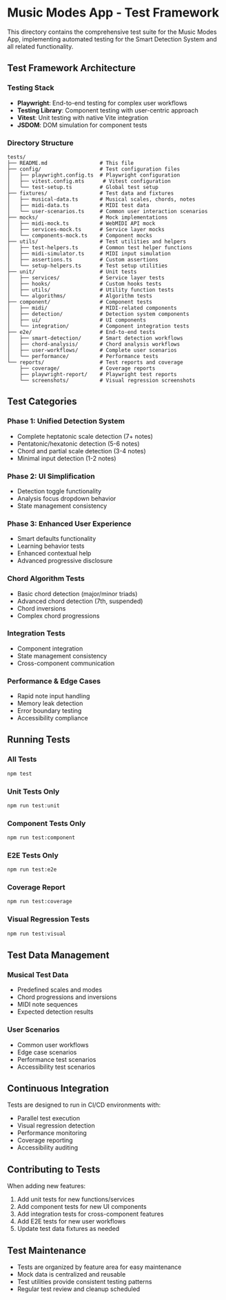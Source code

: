 # Music Modes App - Test Framework

This directory contains the comprehensive test suite for the Music Modes App, implementing automated testing for the Smart Detection System and all related functionality.

## Test Framework Architecture

### Testing Stack
- **Playwright**: End-to-end testing for complex user workflows
- **Testing Library**: Component testing with user-centric approach
- **Vitest**: Unit testing with native Vite integration
- **JSDOM**: DOM simulation for component tests

### Directory Structure

```
tests/
├── README.md                 # This file
├── config/                   # Test configuration files
│   ├── playwright.config.ts  # Playwright configuration
│   ├── vitest.config.mts      # Vitest configuration
│   └── test-setup.ts         # Global test setup
├── fixtures/                 # Test data and fixtures
│   ├── musical-data.ts       # Musical scales, chords, notes
│   ├── midi-data.ts          # MIDI test data
│   └── user-scenarios.ts     # Common user interaction scenarios
├── mocks/                    # Mock implementations
│   ├── midi-mock.ts          # WebMIDI API mock
│   ├── services-mock.ts      # Service layer mocks
│   └── components-mock.ts    # Component mocks
├── utils/                    # Test utilities and helpers
│   ├── test-helpers.ts       # Common test helper functions
│   ├── midi-simulator.ts     # MIDI input simulation
│   ├── assertions.ts         # Custom assertions
│   └── setup-helpers.ts      # Test setup utilities
├── unit/                     # Unit tests
│   ├── services/             # Service layer tests
│   ├── hooks/                # Custom hooks tests
│   ├── utils/                # Utility function tests
│   └── algorithms/           # Algorithm tests
├── component/                # Component tests
│   ├── midi/                 # MIDI-related components
│   ├── detection/            # Detection system components
│   ├── ui/                   # UI components
│   └── integration/          # Component integration tests
├── e2e/                      # End-to-end tests
│   ├── smart-detection/      # Smart detection workflows
│   ├── chord-analysis/       # Chord analysis workflows
│   ├── user-workflows/       # Complete user scenarios
│   └── performance/          # Performance tests
└── reports/                  # Test reports and coverage
    ├── coverage/             # Coverage reports
    ├── playwright-report/    # Playwright test reports
    └── screenshots/          # Visual regression screenshots
```

## Test Categories

### Phase 1: Unified Detection System
- Complete heptatonic scale detection (7+ notes)
- Pentatonic/hexatonic detection (5-6 notes)
- Chord and partial scale detection (3-4 notes)
- Minimal input detection (1-2 notes)

### Phase 2: UI Simplification
- Detection toggle functionality
- Analysis focus dropdown behavior
- State management consistency

### Phase 3: Enhanced User Experience
- Smart defaults functionality
- Learning behavior tests
- Enhanced contextual help
- Advanced progressive disclosure

### Chord Algorithm Tests
- Basic chord detection (major/minor triads)
- Advanced chord detection (7th, suspended)
- Chord inversions
- Complex chord progressions

### Integration Tests
- Component integration
- State management consistency
- Cross-component communication

### Performance & Edge Cases
- Rapid note input handling
- Memory leak detection
- Error boundary testing
- Accessibility compliance

## Running Tests

### All Tests
```bash
npm test
```

### Unit Tests Only
```bash
npm run test:unit
```

### Component Tests Only
```bash
npm run test:component
```

### E2E Tests Only
```bash
npm run test:e2e
```

### Coverage Report
```bash
npm run test:coverage
```

### Visual Regression Tests
```bash
npm run test:visual
```

## Test Data Management

### Musical Test Data
- Predefined scales and modes
- Chord progressions and inversions
- MIDI note sequences
- Expected detection results

### User Scenarios
- Common user workflows
- Edge case scenarios
- Performance test scenarios
- Accessibility test scenarios

## Continuous Integration

Tests are designed to run in CI/CD environments with:
- Parallel test execution
- Visual regression detection
- Performance monitoring
- Coverage reporting
- Accessibility auditing

## Contributing to Tests

When adding new features:
1. Add unit tests for new functions/services
2. Add component tests for new UI components
3. Add integration tests for cross-component features
4. Add E2E tests for new user workflows
5. Update test data fixtures as needed

## Test Maintenance

- Tests are organized by feature area for easy maintenance
- Mock data is centralized and reusable
- Test utilities provide consistent testing patterns
- Regular test review and cleanup scheduled